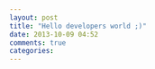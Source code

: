 ```yaml
---
layout: post
title: "Hello developers world ;)"
date: 2013-10-09 04:52
comments: true
categories: 
---
```

